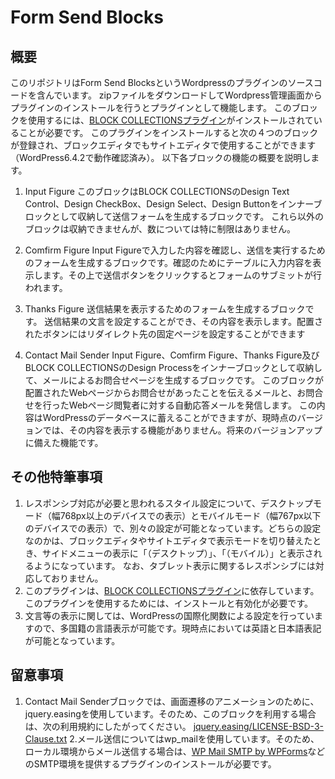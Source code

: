 # Form Send Blocks

## 概要
このリポジトリはForm Send BlocksというWordpressのプラグインのソースコードを含んでいます。
zipファイルをダウンロードしてWordpress管理画面からプラグインのインストールを行うとプラグインとして機能します。
このブロックを使用するには、[BLOCK COLLECTIONSプラグイン](https://ja.wordpress.org/plugins/block-collections/)がインストールされていることが必要です。
このプラグインをインストールすると次の４つのブロックが登録され、ブロックエディタでもサイトエディタで使用することができます（WordPress6.4.2で動作確認済み）。
以下各ブロックの機能の概要を説明します。
1. Input Figure
このブロックはBLOCK COLLECTIONSのDesign Text Control、Design CheckBox、Design Select、Design Buttonをインナーブロックとして収納して送信フォームを生成するブロックです。
これら以外のブロックは収納できませんが、数については特に制限はありません。

2. Comfirm Figure
Input Figureで入力した内容を確認し、送信を実行するためのフォームを生成するブロックです。確認のためにテーブルに入力内容を表示します。その上で送信ボタンをクリックするとフォームのサブミットが行われます。

3. Thanks Figure
送信結果を表示するためのフォームを生成するブロックです。
送信結果の文言を設定することができ、その内容を表示します。配置されたボタンにはリダイレクト先の固定ページを設定することができます

4. Contact Mail Sender
Input Figure、Comfirm Figure、Thanks Figure及びBLOCK COLLECTIONSのDesign Processをインナーブロックとして収納して、メールによるお問合せページを生成するブロックです。
このブロックが配置されたWebページからお問合せがあったことを伝えるメールと、お問合せを行ったWebページ閲覧者に対する自動応答メールを発信します。
この内容はWordPressのデータベースに蓄えることができますが、現時点のバージョンでは、その内容を表示する機能がありません。将来のバージョンアップに備えた機能です。

## その他特筆事項
1. レスポンシブ対応が必要と思われるスタイル設定について、デスクトップモード（幅768px以上のデバイスでの表示）とモバイルモード（幅767px以下のデバイスでの表示）で、別々の設定が可能となっています。どちらの設定なのかは、ブロックエディタやサイトエディタで表示モードを切り替えたとき、サイドメニューの表示に「（デスクトップ）」、「（モバイル）」と表示されるようになっています。
なお、タブレット表示に関するレスポンシブには対応しておりません。
2. このプラグインは、[BLOCK COLLECTIONSプラグイン](https://ja.wordpress.org/plugins/block-collections/)に依存しています。このプラグインを使用するためには、インストールと有効化が必要です。
3. 文言等の表示に関しては、WordPressの国際化関数による設定を行っていますので、多国籍の言語表示が可能です。現時点においては英語と日本語表記が可能となっています。

## 留意事項
1. Contact Mail Senderブロックでは、画面遷移のアニメーションのために、jquery.easingを使用しています。そのため、このブロックを利用する場合は、次の利用規約にしたがってください。
	[jquery.easing/LICENSE-BSD-3-Clause.txt](https://github.com/gdsmith/jquery.easing/blob/master/LICENSE-BSD-3-Clause.txt)
2.メール送信についてはwp_mailを使用しています。そのため、ローカル環境からメール送信する場合は、[WP Mail SMTP by WPForms](https://ja.wordpress.org/plugins/wp-mail-smtp/)などのSMTP環境を提供するプラグインのインストールが必要です。

